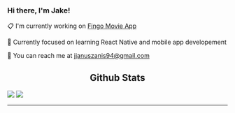 ### Hi there, I'm Jake!

:clipboard: I'm currently working on [Fingo Movie App](https://github.com/Jake-Januszanis/rn-movie-app-frontend)

:brain: Currently focused on learning React Native and mobile app developement

:e-mail: You can reach me at <jjanuszanis94@gmail.com>



<h2 align='center'>Github Stats</h2>
<img src='https://github-readme-stats.vercel.app/api/top-langs/?username=Jake-Januszanis&layout=compact&hide=CSS'>

<img src='https://github-readme-stats.vercel.app/api?username=Jake-Januszanis&hide=stars&theme=blue-green' />


---


